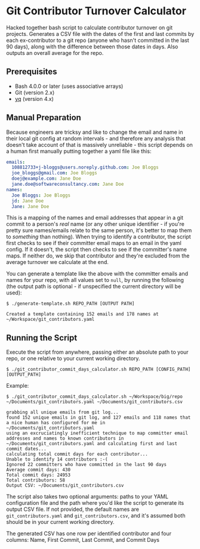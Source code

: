 # Git Contributor Turnover Calculator

Hacked together bash script to calculate contributor turnover on git projects. Generates a CSV file with the dates of the first and last commits by each ex-contributor to a git repo (anyone who hasn't committed in the last 90 days), along with the difference between those dates in days. Also outputs an overall average for the repo.

## Prerequisites
* Bash 4.0.0 or later (uses associative arrays)
* Git (version 2.x)
* [yq](https://mikefarah.gitbook.io/yq/) (version 4.x)

## Manual Preparation

Because engineers are tricksy and like to change the email and name in their local git config at random intervals - and therefore any analysis that doesn't take account of that is massively unreliable - this script depends on a human first manually putting together a yaml file like this:

```yaml
emails:
  108812733+j-bloggs@users.noreply.github.com: Joe Bloggs
  joe_bloggs@gmail.com: Joe Bloggs
  doej@example.com: Jane Doe
  jane.doe@softwareconsultancy.com: Jane Doe
names:
  Joe Bloggs: Joe Bloggs
  jd: Jane Doe
  Jane: Jane Doe
```

This is a mapping of the names and email addresses that appear in a git commit to a person's _real_ name (or any other unique identifier - if you're pretty sure names/emails relate to the same person, it's better to map them to _something_ than nothing). When trying to identify a contributor, the script first checks to see if their committer email maps to an email in the yaml config. If it doesn't, the script then checks to see if the committer's name maps. If neither do, we skip that contributor and they're excluded from the average turnover we calculate at the end.

You can generate a template like the above with the committer emails and names for your repo, with all values set to `null`, by running the following (the output path is optional - if unspecified the current directory will be used):

```console
$ ./generate-template.sh REPO_PATH [OUTPUT PATH]

Created a template containing 152 emails and 178 names at ~/Workspace/git_contributors.yaml
```

## Running the Script

Execute the script from anywhere, passing either an absolute path to your repo, or one relative to your current working directory.

```console
$ ./git_contributor_commit_days_calculator.sh REPO_PATH [CONFIG_PATH] [OUTPUT_PATH]
```

Example:
```
$ ./git_contributor_commit_days_calculator.sh ~/Workspace/big/repo ~/Documents/git_contributors.yaml ~/Documents/git_contributors.csv

grabbing all unique emails from git log...
found 152 unique emails in git log, and 127 emails and 118 names that a nice human has configured for me in ~/Documents/git_contributors.yaml
using an excruciatingly inefficient technique to map committer email addresses and names to known contributors in ~/Documents/git_contributors.yaml and calculating first and last commit dates...
calculating total commit days for each contributor...
Unable to identify 14 contributors :-(
Ignored 22 committers who have committed in the last 90 days
Average commit days: 430
Total commit days: 24953
Total contributors: 58
Output CSV: ~/Documents/git_contributors.csv
```

The script also takes two optional arguments: paths to your YAML configuration file and the path where you'd like the script to generate its output CSV file. If not provided, the default names are `git_contributors.yaml` and `git_contributors.csv`, and it's assumed both should be in your current working directory.

The generated CSV has one row per identified contributor and  four columns: Name, First Commit, Last Commit, and Commit Days
